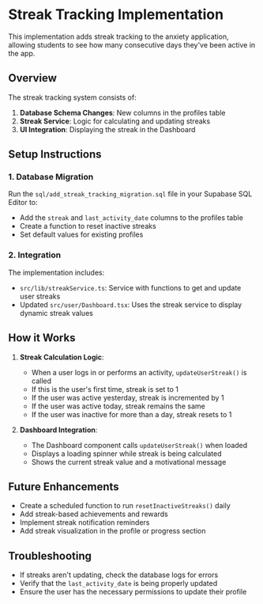 # Streak Tracking Implementation

This implementation adds streak tracking to the anxiety application, allowing students to see how many consecutive days they've been active in the app.

## Overview

The streak tracking system consists of:

1. **Database Schema Changes**: New columns in the profiles table
2. **Streak Service**: Logic for calculating and updating streaks
3. **UI Integration**: Displaying the streak in the Dashboard

## Setup Instructions

### 1. Database Migration

Run the `sql/add_streak_tracking_migration.sql` file in your Supabase SQL Editor to:

- Add the `streak` and `last_activity_date` columns to the profiles table
- Create a function to reset inactive streaks
- Set default values for existing profiles

### 2. Integration

The implementation includes:

- `src/lib/streakService.ts`: Service with functions to get and update user streaks
- Updated `src/user/Dashboard.tsx`: Uses the streak service to display dynamic streak values

## How it Works

1. **Streak Calculation Logic**:
   - When a user logs in or performs an activity, `updateUserStreak()` is called
   - If this is the user's first time, streak is set to 1
   - If the user was active yesterday, streak is incremented by 1
   - If the user was active today, streak remains the same
   - If the user was inactive for more than a day, streak resets to 1

2. **Dashboard Integration**:
   - The Dashboard component calls `updateUserStreak()` when loaded
   - Displays a loading spinner while streak is being calculated
   - Shows the current streak value and a motivational message

## Future Enhancements

- Create a scheduled function to run `resetInactiveStreaks()` daily
- Add streak-based achievements and rewards
- Implement streak notification reminders
- Add streak visualization in the profile or progress section

## Troubleshooting

- If streaks aren't updating, check the database logs for errors
- Verify that the `last_activity_date` is being properly updated
- Ensure the user has the necessary permissions to update their profile 